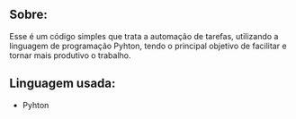 ## **Sobre:**

Esse é um código simples que trata a automação de tarefas, utilizando a linguagem de programação Pyhton, tendo o principal objetivo de facilitar e tornar mais produtivo o trabalho.

## **Linguagem usada:**

- Pyhton

